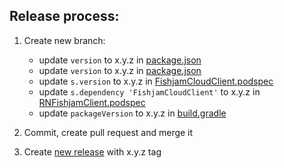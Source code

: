## Release process:

1. Create new branch:

   - update `version` to x.y.z in [package.json](./package.json)
   - update `version` to x.y.z in [package.json](./packages/react-native-client/package.json)
   - update `s.version` to x.y.z in [FishjamCloudClient.podspec](./FishjamCloudClient.podspec)
   - update `s.dependency 'FishjamCloudClient'` to x.y.z in [RNFishjamClient.podspec](./packages/react-native-client/ios/RNFishjamClient.podspec)
   - update `packageVersion` to x.y.z in [build.gradle](./packages/react-native-client/android/build.gradle)

1. Commit, create pull request and merge it

1. Create [new release](https://github.com/fishjam-cloud/mobile-client-sdk/releases/new) with x.y.z tag
